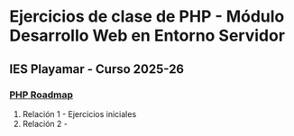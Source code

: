 # Ejercicios de clase de PHP - Módulo Desarrollo Web en Entorno Servidor
## IES Playamar - Curso 2025-26
### [PHP Roadmap](https://roadmap.sh/php)

1. Relación 1 - Ejercicios iniciales
2. Relación 2 - 
